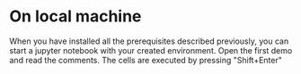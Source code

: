 # On local machine
When you have installed all the prerequisites described previously, you can start a jupyter notebook with your created environment.
Open the first demo and read the comments. The cells are executed by pressing "Shift+Enter"
